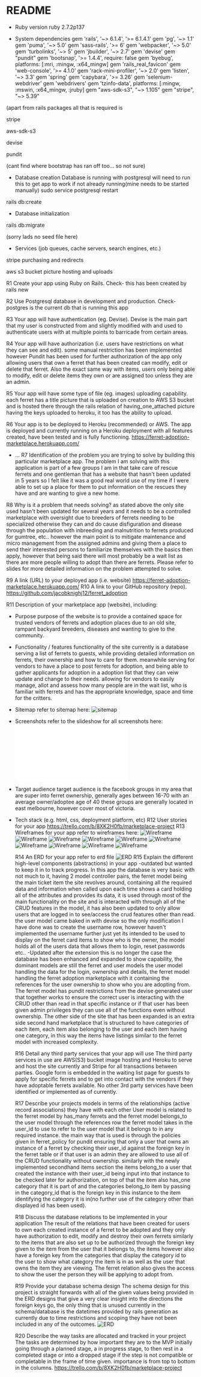 # README

- Ruby version
ruby 2.7.2p137

- System dependencies
gem 'rails', '~> 6.1.4', '>= 6.1.4.1'
gem 'pg', '~> 1.1'
gem 'puma', '~> 5.0'
gem 'sass-rails', '>= 6'
gem 'webpacker', '~> 5.0'
gem 'turbolinks', '~> 5'
gem 'jbuilder', '~> 2.7'
gem 'devise'
gem "pundit"
gem 'bootsnap', '>= 1.4.4', require: false
gem 'byebug', platforms: [:mri, :mingw, :x64_mingw]
gem 'rails_real_favicon'
gem 'web-console', '>= 4.1.0'
gem 'rack-mini-profiler', '~> 2.0'
gem 'listen', '~> 3.3'
gem 'spring'
gem 'capybara', '>= 3.26'
gem 'selenium-webdriver'
gem 'webdrivers'
gem 'tzinfo-data', platforms: [:mingw, :mswin, :x64_mingw, :jruby]
gem "aws-sdk-s3", "~> 1.105"
gem "stripe", "~> 5.39"

(apart from rails packages all that is required is

stripe

aws-sdk-s3

devise

pundit

(cant find where bootstrap has ran off too... so not sure)
- Database creation
Database is running with postgresql will need to run this to get app to work if not already running(mine needs to be started manually) sudo service postgresql restart

rails db:create

- Database initialization

rails db:migrate

(sorry lads no seed file here)

- Services (job queues, cache servers, search engines, etc.)

stripe purchasing and redirects

aws s3 bucket picture hosting and uploads

R1	Create your app using Ruby on Rails.
Check- this has been created by rails new

R2	Use Postgresql database in development and production.
Check- postgres is the current db that is running this app

R3	Your app will have authentication (eg. Devise).
Devise is the main part that my user is constructed from and slightly modified with and used to authenticate users with 
at multiple points to barricade from certain areas.

R4	Your app will have authorization (i.e. users have restrictions on what they can see and edit).
some manual restriction has been implemented however Pundit has been used for further authorization of the app
only allowing users that own a ferret that has been created can modify, edit or delete that ferret.
Also the exact same way with items, users only being able to modify, edit or delete items they own or are assigned too
unless they are an admin.

R5	Your app will have some type of file (eg. images) uploading capability.
each ferret has a title picture that is uploaded on creation to AWS S3 bucket and is hosted there
through the rails relation of having_one_attached picture having the keys uploaded to heroku, it too has 
the ability to upload.

R6	Your app is to be deployed to Heroku (recommended) or AWS.
The app is deployed and currently running on a Heroku deployment with all features created, have been
tested and is fully functioning.
https://ferret-adoption-marketplace.herokuapp.com/

- ...
  R7 Identification of the problem you are trying to solve by building this particular marketplace app.
  The problem I am solving with this application is part of a few groups I am in that take care of rescue ferrets
  and one gentleman that has a website that hasn't been updated in 5 years so I felt like it was a good real world use
  of my time if I were able to set up a place for them to put information on the rescues they have and are wanting to give a new home.

R8 Why is it a problem that needs solving?
as stated above the only site used hasn't been updated for several years and it needs to be a controlled marketplace with oversight
due to breeders of ferrets needing to be specialized otherwise they can and do cause disfiguration and disease through the population with
inbreeding and malnutrition to ferrets produced for gumtree, etc..
however the main point is to mitigate maintenance and micro management from the assigned admins and giving them a place to send their
interested persons to familiarize themselves with the basics then apply, however that being said there will most probably be a wait list as there are more
people willing to adopt than there are ferrets.
Please refer to slides for more detailed information on the problem attempted to solve.

R9 A link (URL) to your deployed app (i.e. website)
https://ferret-adoption-marketplace.herokuapp.com/ 
R10 A link to your GitHub repository (repo).
https://github.com/jacobknighj12/ferret_adoption

  R11 Description of your marketplace app (website), including:
- Purpose
purpose of the website is to provide a contained space for trusted vendors of ferrets and adoption places due to an old site, rampant backyard breeders, diseases 
and wanting to give to the community.
- Functionality / features
functionality of the site currently is a database serving a list of ferrets to guests, while providing detailed information on ferrets, their ownership and how to care for them.
meanwhile serving for vendors to have a place to post ferrets for adoption, and being able to gather applicants for adoption in a adoption list that they can veiw update and change to their needs.
allowing for vendors to easily manage, allot and assess how many people are in the wait list, who is familiar with ferrets and has the appropriate knowledge, space and time for the 
critters.
- Sitemap
refer to sitemap here:
![sitemap](docs/sitemap.png)
- Screenshots
refer to the slideshow for all screenshots here:
![Pdf slideshow](ppt/Ferret-Adoption-place.pdf)
- Target audience
target audience is the facebook groups in my area that are super into ferret ownership, generally ages between 16-70 with an average owner/adoptee age of 40
these groups are generally located in east melbourne, however cover most of victoria.
- Tech stack (e.g. html, css, deployment platform, etc)
  R12 User stories for your app
  https://trello.com/b/8XK2H0fb/marketplace-project
  R13 Wireframes for your app
  refer to wireframes here:
  ![Wireframe](docs/1.png)
  ![Wireframe](docs/1.1.png)
  ![Wireframe](docs/2.png)
  ![Wireframe](docs/3.png)
  ![Wireframe](docs/4.png)
  ![Wireframe](docs/5.png)
  ![Wireframe](docs/6.png)
  ![Wireframe](docs/7.png)
  ![Wireframe](docs/8.png)
  ![Wireframe](docs/9.png)

  R14 An ERD for your app
  refer to erd file
  ![ERD](docs/DBMS_ER_diagram(UML_notation).jpeg)
  R15 Explain the different high-level components (abstractions) in your app
  -outdated but wanted to keep it in to track progress.
  In this app the database is very basic with not much to it, having 2 model controller pairs, the ferret model being the main ticket item the site revolves around, containing all the required data and information when called upon each time shows a card holding all of the attributes and provides its data, it is used through most of the main functionality on the site and is interacted with through all of the CRUD features in the model, it has also been updated to only allow users that are logged in to see/access the crud features other than read.
  the user model came baked in with devise so the only modification I have done was to create the username row, however haven't implemented the username further just yet its intended to be used to display on the ferret card items to show who is the owner, the model holds all of the users data that allows them to login, reset passwords etc.. 
  -Updated
  after the extension this is no longer the case the database has been enhanced and expanded to show capability, the dominant models are still the ferret and user models the user model handling the data for the login, ownership and details, the ferret model handling the ferret adoption marketplace with it containing the references for the user ownership to show who you are 
  adopting from. The ferret model has pundit restrictions from the devise generated user that together works to ensure the correct user is interacting with the CRUD other than read in that specific instance or if that user has been given admin privileges they can use all of the functions even without ownership.
  The other side of the site that has been expanded is an extra side second hand marketplace that is structured to have categories of each item, each item also belonging to the user and each item having one category, in this way the items have listings similar to the ferret model with increased complexity.

  R16 Detail any third party services that your app will use
  The third party services in use are AWS(S3) bucket image hosting and Heroku to serve and host the site currently and
  Stripe for all transactions between parties.
  Google form is embedded in the waiting list page for guests to apply for specific ferrets and to get into contact with the vendors if they have adoptable ferrets available.
  No other 3rd party services have been identified or implemented as of currently.

  R17 Describe your projects models in terms of the relationships (active record associations) they have with each other
  User model is related to the ferret model by has_many ferrets and the ferret model belongs_to the user model through the references row the ferret model takes in the user_id to use to refer to the user model that it belongs to in any required instance. the main way that is used is through the policies given in ferret_policy for pundit ensuring that only a user that owns an instance of a ferret by checking their user_id against the foreign key in the ferret table or if that user is an admin they are allowed to use all of the CRUD functionality without ownership.
  similarly with the newly implemented secondhand items section the items belong_to a user that created the instance with their user_id being input into that instance to be checked later for authorization, on top of that the item also has_one category that it is part of and the categories belong_to item by passing in the category_id that is the foreign key in this instance to the item identifying the category it is in(no further use of the category other than displayed id has been used).
  
  R18 Discuss the database relations to be implemented in your application
  The result of the relations that have been created for users to own each created instance of a ferret to be adopted
  and they only have authorization to edit, modify and destroy their own ferrets similarly to the items that are also set up to be
  authorized through the foreign key given to the item from the user that it belongs to, the items however also have a foreign key from the
  categories that display the category id to the user to show what category the item is in as well as the user that owns the item they are viewing.
  The ferret relation also gives the access to show the user the person they will be applying to adopt from.

  R19 Provide your database schema design
  The schema design for this project is straight forwards with all of the given values being provided in the ERD designs that give a very clear insight into the directions 
  the foreign keys go, the only thing that is unused currently in the schema/database is the datetimes provided by rails generation as currently due to time restrictions and scoping
  they have not been included in any of the outcomes.
  ![ERD](docs/DBMS_ER_diagram(UML_notation).jpeg)

  R20 Describe the way tasks are allocated and tracked in your project
  The tasks are determined by how important they are to the MVP initially going through a planned stage, a in progress stage, to then rest in a completed stage or into a dropped stage if the
  step is not compatible or completable in the frame of time given. importance is from top to bottom in the columns.
  https://trello.com/b/8XK2H0fb/marketplace-project